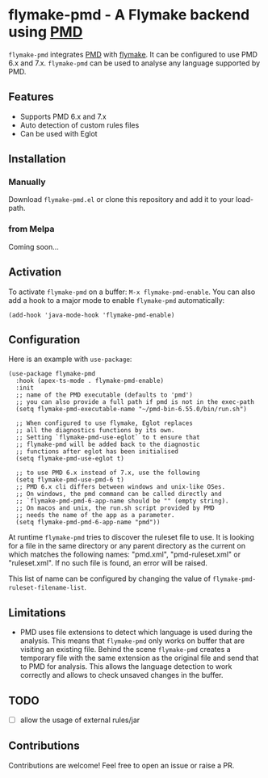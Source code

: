 # flymake-pmd - A Flymake backend using [PMD](https://pmd.github.io)

`flymake-pmd` integrates [PMD](https://pmd.github.io) with [flymake](https://github.com/emacs-mirror/emacs/blob/master/lisp/progmodes/flymake.el). It can be configured to use PMD 6.x and 7.x.
`flymake-pmd` can be used to analyse any language supported by PMD.

## Features

 - Supports PMD 6.x and 7.x
 - Auto detection of custom rules files 
 - Can be used with Eglot
 
## Installation

### Manually

Download `flymake-pmd.el` or clone this repository and add it to your load-path.

### from Melpa

Coming soon...

## Activation

To activate `flymake-pmd` on a buffer: `M-x flymake-pmd-enable`. You can also add a hook to a major mode to enable `flymake-pmd` automatically:

``` emacs-lisp
(add-hook 'java-mode-hook 'flymake-pmd-enable)
```

## Configuration

Here is an example with `use-package`:

``` emacs-lisp
(use-package flymake-pmd
  :hook (apex-ts-mode . flymake-pmd-enable)
  :init
  ;; name of the PMD executable (defaults to 'pmd')
  ;; you can also provide a full path if pmd is not in the exec-path
  (setq flymake-pmd-executable-name "~/pmd-bin-6.55.0/bin/run.sh")
  
  ;; When configured to use flymake, Eglot replaces
  ;; all the diagnostics functions by its own.
  ;; Setting `flymake-pmd-use-eglot` to t ensure that
  ;; flymake-pmd will be added back to the diagnostic
  ;; functions after eglot has been initialised
  (setq flymake-pmd-use-eglot t)
  
  ;; to use PMD 6.x instead of 7.x, use the following
  (setq flymake-pmd-use-pmd-6 t)
  ;; PMD 6.x cli differs between windows and unix-like OSes.
  ;; On windows, the pmd command can be called directly and
  ;; `flymake-pmd-pmd-6-app-name should be "" (empty string).
  ;; On macos and unix, the run.sh script provided by PMD
  ;; needs the name of the app as a parameter.
  (setq flymake-pmd-pmd-6-app-name "pmd"))
```

At runtime `flymake-pmd` tries to discover the ruleset file to use. It is looking for a file in the same directory or any parent directory as the current on which matches the following names: "pmd.xml", "pmd-ruleset.xml" or "ruleset.xml". If no such file is found, an error will be raised.

This list of name can be configured by changing the value of `flymake-pmd-ruleset-filename-list`.

## Limitations

 - PMD uses file extensions to detect which language is used during the analysis. This means that `flymake-pmd` only works on buffer that are visiting an existing file. Behind the scene `flymake-pmd` creates a temporary file with the same extension as the original file and send that to PMD for analysis. This allows the language detection to work correctly and allows to check unsaved changes in the buffer.
 
## TODO

 - [ ] allow the usage of external rules/jar
 
## Contributions

Contributions are welcome! Feel free to open an issue or raise a PR.
